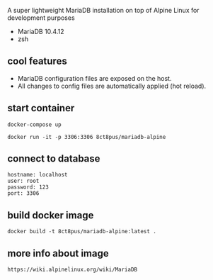 A super lightweight MariaDB installation on top of Alpine Linux for development purposes

- MariaDB 10.4.12
- zsh

## cool features

- MariaDB configuration files are exposed on the host.
- All changes to config files are automatically applied (hot reload).

## start container

    docker-compose up

    docker run -it -p 3306:3306 8ct8pus/mariadb-alpine

## connect to database

    hostname: localhost
    user: root
    password: 123
    port: 3306

## build docker image

    docker build -t 8ct8pus/mariadb-alpine:latest .

## more info about image

    https://wiki.alpinelinux.org/wiki/MariaDB
